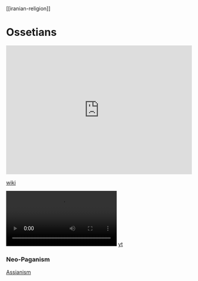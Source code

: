 [[iranian-religion]]
# Ossetians

<iframe width="100%" height="350" frameborder="0" allow="accelerometer; autoplay; clipboard-write; encrypted-media; gyroscope; picture-in-picture" allowfullscreen src="https://en.wikipedia.org/wiki/Ossetian-mythology"></iframe>

[wiki](https://en.wikipedia.org/wiki/Ossetian-mythology)



![](videos/ossetian-beer-song.mp4)
[yt](https://www.youtube.com/watch?v=mC46y6U3McE)

### Neo-Paganism
[Assianism](https://en.wikipedia.org/wiki/Assianism)
